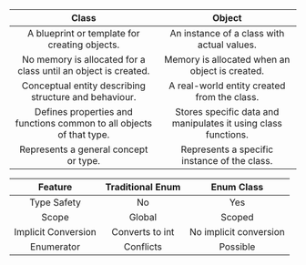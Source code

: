 | Class	| Object|
| :-------:| :-------: |
|A blueprint or template for creating objects. |	An instance of a class with actual values. |
|No memory is allocated for a class until an object is created. |	Memory is allocated when an object is created. |
|Conceptual entity describing structure and behaviour. |	A real-world entity created from the class. |
|Defines properties and functions common to all objects of that type. |	Stores specific data and manipulates it using class functions. |
|Represents a general concept or type. | Represents a specific instance of the class. |


|Feature|	Traditional Enum|	Enum Class|
|:---:|:---:|:---:|
|Type Safety	|No|	Yes|
|Scope|	Global|	Scoped|
|Implicit Conversion|	Converts to int	|No implicit conversion|
|Enumerator| Conflicts|	Possible|	Not possible|
